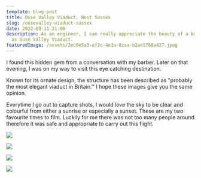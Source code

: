 ```yaml
---
template: blog-post
title: Ouse Valley Viaduct, West Sussex
slug: /ousevalley-viaduct-sussex
date: 2022-09-11 21:00
description: As an engineer, I can really appreciate the beauty of a bridge such
  as Ouse Valley Viaduct.
featuredImage: /assets/2ec0e5a3-ef2c-4e3a-8caa-b2ae1768a427.jpeg
---
```

I found this hidden gem from a conversation with my barber. Later on that evening, I was on my way to visit this eye catching destination. 

Known for its ornate design, the structure has been described as "probably the most elegant viaduct in Britain.'' I hope these images give you the same opinion.

Everytime I go out to capture shots, I would love the sky to be clear and colourful from either a sunrise or especially a sunset. These are my two favourite times to film. Luckily for me there was not too many people around therefore it was safe and appropriate to carry out this flight.

![](/assets/whatsapp-image-2022-08-30-at-8.18.52-am-1-.jpeg)

![](/assets/whatsapp-image-2022-08-30-at-8.18.50-am.jpeg)

![](/assets/whatsapp-image-2022-08-30-at-8.18.51-am-1-.jpeg)

![](/assets/whatsapp-image-2022-08-30-at-8.18.51-am.jpeg)